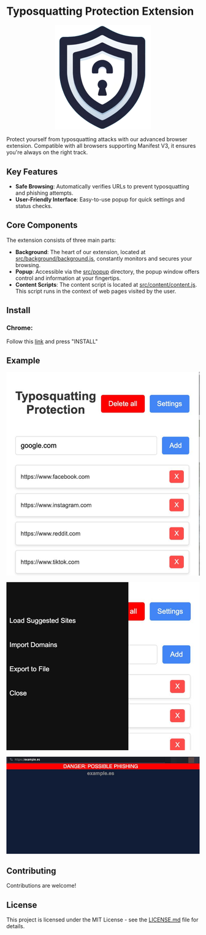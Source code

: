 # Typosquatting Protection Extension

<p align="center"><img width=250 alt="Logo" src="https://github.com/wanetty/TypoProtect-Extension/blob/main/static/logo.png"></p>


Protect yourself from typosquatting attacks with our advanced browser extension. Compatible with all browsers supporting Manifest V3, it ensures you're always on the right track.

## Key Features

- **Safe Browsing**: Automatically verifies URLs to prevent typosquatting and phishing attempts.
- **User-Friendly Interface**: Easy-to-use popup for quick settings and status checks.


## Core Components

The extension consists of three main parts:

- **Background**: The heart of our extension, located at [src/background/background.js](src/background/background.js), constantly monitors and secures your browsing.
- **Popup**: Accessible via the [src/popup](src/popup) directory, the popup window offers control and information at your fingertips.
- **Content Scripts**: The content script is located at [src/content/content.js](src/content/content.js). This script runs in the context of web pages visited by the user.

## Install

### Chrome:

Follow this [link](https://chromewebstore.google.com/detail/typosquatting-protection/ofhhhkhomfdapknngpeefhpipfcgmkee?hl=es) and press "INSTALL"

## Example

![Board](static/board.png)

![Settings Menu](static/settings.png)

![Example](static/example.png)

## Contributing

Contributions are welcome! 

## License

This project is licensed under the MIT License - see the [LICENSE.md](LICENSE.md) file for details.